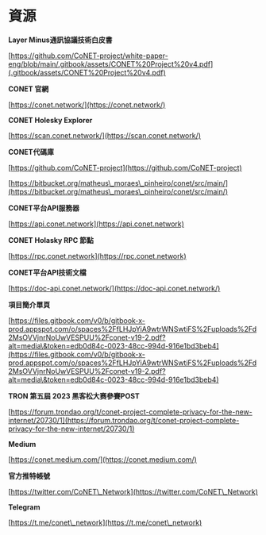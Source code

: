 # 資源

**Layer Minus通訊協議技術白皮書**

[https://github.com/CoNET-project/white-paper-eng/blob/main/.gitbook/assets/CONET%20Project%20v4.pdf](.gitbook/assets/CONET%20Project%20v4.pdf)

**CONET 官網**

[https://conet.network/](https://conet.network/)

**CONET Holesky Explorer**

[https://scan.conet.network/](https://scan.conet.network/)

**CONET代碼庫**

[https://github.com/CoNET-project](https://github.com/CoNET-project)

[https://bitbucket.org/matheus\_moraes\_pinheiro/conet/src/main/](https://bitbucket.org/matheus\_moraes\_pinheiro/conet/src/main/)

**CONET平台API服務器**

[https://api.conet.network](https://api.conet.network)

**CONET Holasky RPC 節點**

[https://rpc.conet.network](https://rpc.conet.network)

**CONET平台API技術文檔**

[https://doc-api.conet.network/](https://doc-api.conet.network/)

**項目簡介單頁**

[https://files.gitbook.com/v0/b/gitbook-x-prod.appspot.com/o/spaces%2FfLHJpYiA9wtrWNSwtiFS%2Fuploads%2Fd2MsOVVjnrNoUwVESPUU%2Fconet-v19-2.pdf?alt=media\&token=edb0d84c-0023-48cc-994d-916e1bd3beb4](https://files.gitbook.com/v0/b/gitbook-x-prod.appspot.com/o/spaces%2FfLHJpYiA9wtrWNSwtiFS%2Fuploads%2Fd2MsOVVjnrNoUwVESPUU%2Fconet-v19-2.pdf?alt=media\&token=edb0d84c-0023-48cc-994d-916e1bd3beb4)

**TRON 第五屆 2023 黑客松大赛參賽POST**

[https://forum.trondao.org/t/conet-project-complete-privacy-for-the-new-internet/20730/1](https://forum.trondao.org/t/conet-project-complete-privacy-for-the-new-internet/20730/1)

**Medium**

[https://conet.medium.com/](https://conet.medium.com/)

**官方推特帳號**

[https://twitter.com/CoNET\_Network](https://twitter.com/CoNET\_Network)

**️Telegram**

[https://t.me/conet\_network](https://t.me/conet\_network)
